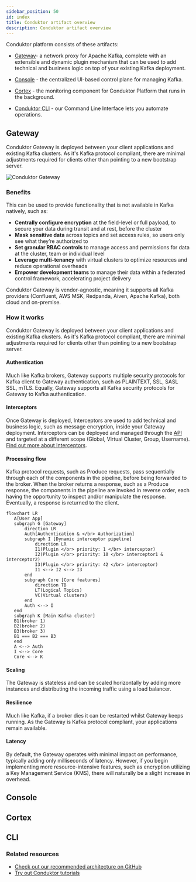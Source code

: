 ```yaml
---
sidebar_position: 50
id: index
title: Conduktor artifact overview
description: Conduktor artifact overview
---
```


Conduktor platform consists of these <GlossaryTerm>artifacts</GlossaryTerm>:

- [Gateway](#gateway)- a network proxy for Apache Kafka, complete with an extensible and dynamic plugin mechanism that can be used to add technical and business logic on top of your existing Kafka deployment.

- [Console](#console) - the centralized UI-based control plane for managing Kafka.

- [Cortex](/guides/conduktor-in-production/deploy-artifacts/cortex) - the monitoring component for Conduktor Platform that runs in the background.

- [Conduktor CLI](/guides/conduktor-in-production/automate/cli-automation) - our Command Line Interface lets you automate operations.

## Gateway

Conduktor Gateway is deployed between your client applications and existing Kafka clusters. As it's Kafka protocol compliant, there are minimal adjustments required for clients other than pointing to a new bootstrap server.

![Conduktor Gateway](/guides/gateway-integration.png)

### Benefits

This can be used to provide functionality that is not available in Kafka natively, such as:

- **Centrally configure encryption** at the field-level or full payload, to secure your data during transit and at rest, before the cluster
- **Mask sensitive data** across topics and set access rules, so users only see what they’re authorized to
- **Set granular RBAC controls** to manage access and permissions for data at the cluster, team or individual level 
- **Leverage multi-tenancy** with virtual clusters to optimize resources and reduce operational overheads
- **Empower development teams** to manage their data within a federated control framework, accelerating project delivery

Conduktor Gateway is vendor-agnostic, meaning it supports all Kafka providers (Confluent, AWS MSK, Redpanda, Aiven, Apache Kafka), both cloud and on-premise.

### How it works

Conduktor Gateway is deployed between your client applications and existing Kafka clusters. As it's Kafka protocol compliant, there are minimal adjustments required for clients other than pointing to a new bootstrap server.

#### Authentication

Much like Kafka brokers, Gateway supports multiple security protocols for Kafka client to Gateway authentication, such as PLAINTEXT, SSL, SASL SSL, mTLS. Equally, Gateway supports all Kafka security protocols for Gateway to Kafka authentication.

#### Interceptors

Once Gateway is deployed, <GlossaryTerm>Interceptors</GlossaryTerm> are used to add technical and business logic, such as message encryption, inside your Gateway deployment. Interceptors can be deployed and managed through the [API](https://developers.conduktor.io/?product=gateway) and targeted at a different scope (Global, Virtual Cluster, Group, Username). [Find out more about Interceptors](/guides/conduktor-concepts/interceptors).

#### Processing flow

Kafka protocol requests, such as Produce requests, pass sequentially through each of the components in the pipeline, before being forwarded to the broker. When the broker returns a response, such as a Produce response, the components in the pipeline are invoked in reverse order, each having the opportunity to inspect and/or manipulate the response. Eventually, a response is returned to the client.

 ```mermaid
flowchart LR
    A[User App]
    subgraph G [Gateway]
        direction LR
        Auth[Authentication & </br> Authorization]
        subgraph I [Dynamic interceptor pipeline]
            direction LR
            I1(Plugin </br> priority: 1 </br> interceptor)
            I2(Plugin </br> priority: 10 </br> interceptor1 & interceptor2)
            I3(Plugin </br> priority: 42 </br> interceptor)
            I1 <--> I2 <--> I3
        end
        subgraph Core [Core features]
            direction TB
            LT(Logical Topics)
            VC(Virtual clusters)
        end
        Auth <--> I
    end
    subgraph K [Main Kafka cluster]
    B1(broker 1)
    B2(broker 2)
    B3(broker 3)
    B1 === B2 === B3
    end
    A <--> Auth
    I <--> Core
    Core <--> K
```

#### Scaling

The Gateway is stateless and can be scaled horizontally by adding more instances and distributing the incoming traffic using a load balancer.

#### Resilience

Much like Kafka, if a broker dies it can be restarted whilst Gateway keeps running. As the Gateway is Kafka protocol compliant, your applications remain available.

#### Latency

By default, the Gateway operates with minimal impact on performance, typically adding only milliseconds of latency. However, if you begin implementing more resource-intensive features, such as encryption utilizing a Key Management Service (KMS), there will naturally be a slight increase in overhead.

## Console

## Cortex

## CLI

### Related resources

- [Check out our recommended architecture on GitHub](https://github.com/conduktor/conduktor-reference-architecture)
- [Try out Conduktor tutorials](/guides/tutorials/index)
